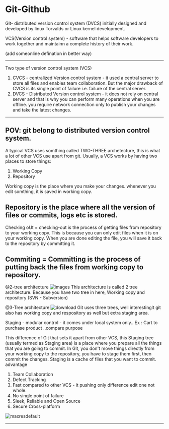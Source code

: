 # Git-Github

Git- distributed version control system (DVCS) initially designed and developed by linux Torvalds or Linux kernel development.

VCS(Version control system) - software that helps software developers to work together and maintainn a complete history of their work.

(add someonline defination in better way)

---
Two type of version control system (VCS)
1) CVCS - centralized Version control system - it used a central server to store all files and enables team collaboration. But the major drawback of CVCS is its single point of failure i.e. failure of the central server.
3) DVCS - Distributed Version control system - it does not rely on central server and that is why you can perform many operations when you are offline. you require network connection only to publish your changes and take the latest changes.
---
POV: git belong to distributed version control system.
---

A typical VCS uses somthing called TWO-THREE archetecture, this is what a lot of other VCS use apart from git.
Usually, a VCS works by having two places to store things:
1) Working Copy
2) Repository

Working copy is the place where you make your changes. whenever you edit somthing, it is saved in working copy.

Repository is the place where all the version of files or commits, logs etc is stored.
---
Checking oUt = checking-out is the process of getting files from repository to your working copy. This is because you can only edit files when it is on your working copy. When you are done editing the file, you will save it back to the repository by committing it.

Commiting = Committing is the process of putting back the files from working copy to repository.
---
@2-tree architecture
![images](https://github.com/user-attachments/assets/7d60aa30-7fe0-41da-8e47-0a724e786a97)
This architecture is called 2 tree architecture. Because you have two tree in here, Working copy and repository (SVN - Subversion)

@3-Tree architecture
![download](https://github.com/user-attachments/assets/206a9021-7046-4eb4-9410-2caa27d2ee73)
Git uses three trees, well interestinglt git also has working copy and respository as well but extra staging area.

Staging - modular control - it comes under local system only..
Ex : Cart to purchase product ..compare purpose


This difference of Git that sets it apart from other VCS, this Staging tree (usually termed as Staging area) is a place where you prepare all the things that you are going to commit. In Git, you don't move things directly from
your working copy to the repository, you have to stage them first, then commit the changes. 
Staging is a cache of files that you want to commit.
advantage
1) Team Collaboration
2) Defect Tracking
3) Fast compared to other VCS - it pushing only difference edit one not whole.
4) No single point of failure
5) Sleek, Reliable and Open Source
6) Secure Cross-platform

![maxresdefault](https://github.com/user-attachments/assets/ffd1c15b-0c87-484d-8299-92a9fcdab259)

---


















